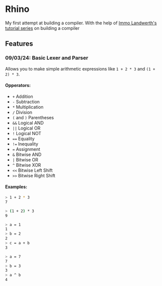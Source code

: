 # Rhino

My first attempt at building a compiler. With the help
of [Immo Landwerth's tutorial series](https://www.youtube.com/playlist?list=PLRAdsfhKI4OWNOSfS7EUu5GRAVmze1t2y) on
building a compiler

## Features

### 09/03/24: Basic Lexer and Parser

Allows you to make simple arithmetic expressions like `1 + 2 * 3` and `(1 + 2) * 3`.

#### Opperators:

- `+` Addition
- `-` Subtraction
- `*` Multiplication
- `/` Division
- `(` and `)` Parentheses
- `&&` Logical AND
- `||` Logical OR
- `!` Logical NOT
- `==` Equality
- `!=` Inequality
- `=` Assignment
- `&` Bitwise AND
- `|` Bitwise OR
- `^` Bitwise XOR
- `<<` Bitwise Left Shift
- `>>` Bitwise Right Shift

#### Examples:

```sh
> 1 + 2 * 3
7
```

```sh
> (1 + 2) * 3
9
```

```sh
> a = 1
1
> b = 2
2
> c = a + b
3
```

```sh
> a = 7
7
> b = 3
3
> a ^ b
4
```

```sh
